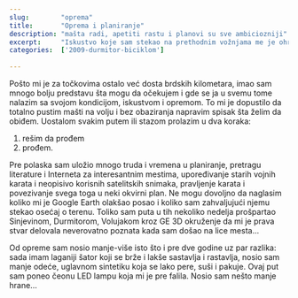 ```yaml
---
slug:        "oprema"
title:       "Oprema i planiranje"
description: "mašta radi, apetiti rastu i planovi su sve ambiciozniji"
excerpt:     "Iskustvo koje sam stekao na prethodnim vožnjama me je ohrabrilo da smanjim količinu opreme koju nosim i da pustim mašti na volju prilikom planiranja, rukovodeći se prvenstveno time šta želim da obiđem, i ne ograničavajući se postojećom mrežom asfaltnih puteva." 
categories:  ['2009-durmitor-biciklom']
    
---
```


Pošto mi je za točkovima ostalo već dosta brdskih kilometara, imao sam mnogo bolju predstavu šta mogu da očekujem i gde 
se ja u svemu tome nalazim sa svojom kondicijom, iskustvom i opremom. To mi je dopustilo da totalno pustim mašti na 
volju i bez obaziranja napravim spisak šta želim da obiđem. Uostalom svakim putem ili stazom prolazim u dva koraka:

1. rešim da prođem
2. prođem.

Pre polaska sam uložio mnogo truda i vremena u planiranje, pretragu literature i Interneta za interesantnim mestima, 
upoređivanje starih vojnih karata i neopisivo korisnih satelitskih snimaka, pravljenje karata i povezivanje svega toga 
u neki okvirni plan. Ne mogu dovoljno da naglasim koliko mi je Google Earth olakšao posao i koliko sam zahvaljujući 
njemu stekao osećaj o terenu. Toliko sam puta u tih nekoliko nedelja prošpartao Sinjevinom, Durmitorom, Volujakom kroz 
GE 3D okruženje da mi je prava stvar delovala neverovatno poznata kada sam došao na lice mesta...

Od opreme sam nosio manje-više isto što i pre dve godine uz par razlika: sada imam laganiji šator koji se brže i lakše 
sastavlja i rastavlja, nosio sam manje odeće, uglavnom sintetiku koja se lako pere, suši i pakuje. Ovaj put sam poneo 
čeonu LED lampu koja mi je pre falila. Nosio sam nešto manje hrane...